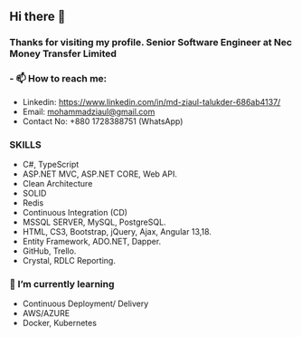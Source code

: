 ## Hi there 👋

### Thanks for visiting my profile. Senior Software Engineer at Nec Money Transfer Limited

### - 📫 How to reach me:

- Linkedin: https://www.linkedin.com/in/md-ziaul-talukder-686ab4137/ </br>
- Email: mohammadziaul@gmail.com </br>
- Contact No: +880 1728388751 (WhatsApp)

### SKILLS

- C#, TypeScript </br>
- ASP.NET MVC, ASP.NET CORE, Web API. </br>
- Clean Architecture </br>
- SOLID </br>
- Redis </br>
- Continuous Integration (CD) </br>
- MSSQL SERVER, MySQL, PostgreSQL. </br>
- HTML, CS3, Bootstrap, jQuery, Ajax, Angular 13,18. </br>
- Entity Framework, ADO.NET, Dapper. </br>
- GitHub, Trello. </br>
- Crystal, RDLC Reporting. </br>

### 🌱 I’m currently learning
- Continuous Deployment/ Delivery
- AWS/AZURE
- Docker, Kubernetes

<!--
**ziaultalukder/ziaultalukder** is a ✨ _special_ ✨ repository because its `README.md` (this file) appears on your GitHub profile.

Here are some ideas to get you started:

- 🔭 I’m currently working on ...
 ...
- 👯 I’m looking to collaborate on ...
- 🤔 I’m looking for help with ...
- 💬 Ask me about ...
- 📫 How to reach me: ...
- 😄 Pronouns: ...
- ⚡ Fun fact: ...
-->
